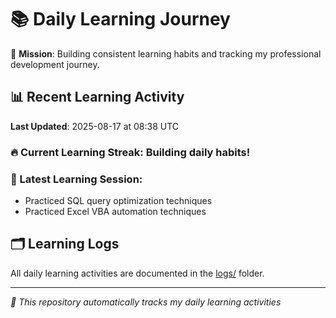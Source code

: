 # 📚 Daily Learning Journey

🎯 **Mission**: Building consistent learning habits and tracking my professional development journey.

## 📊 Recent Learning Activity

**Last Updated**: 2025-08-17 at 08:38 UTC

### 🔥 Current Learning Streak: Building daily habits!

### 📝 Latest Learning Session:
- Practiced SQL query optimization techniques
- Practiced Excel VBA automation techniques

## 🗂️ Learning Logs

All daily learning activities are documented in the [logs/](./logs/) folder.

---
*🤖 This repository automatically tracks my daily learning activities*
